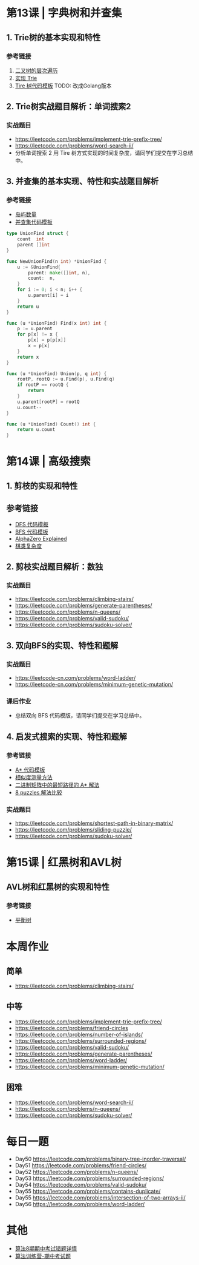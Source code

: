 # 第13课 | 字典树和并查集

## 1. Trie树的基本实现和特性

### 参考链接
1. [二叉树的层次遍历](https://leetcode.com/problems/binary-tree-level-order-traversal/)
2. [实现 Trie](https://leetcode.com/problems/implement-trie-prefix-tree/)
3. [Tire 树代码模板](https://shimo.im/docs/Pk6vPY3HJ9hKkh33) TODO: 改成Golang版本

## 2. Trie树实战题目解析：单词搜索2

### 实战题目
- https://leetcode.com/problems/implement-trie-prefix-tree/
- https://leetcode.com/problems/word-search-ii/
- 分析单词搜索 2 用 Tire 树方式实现的时间复杂度，请同学们提交在学习总结中。

## 3. 并查集的基本实现、特性和实战题目解析

### 参考链接
- [岛屿数量](https://leetcode.com/problems/number-of-islands/)
- [并查集代码模板](https://shimo.im/docs/ydPCH33xDhK9YwWR)

```go
type UnionFind struct {
	count  int
	parent []int
}

func NewUnionFind(n int) *UnionFind {
	u := &UnionFind{
		parent: make([]int, n),
		count:  n,
	}
	for i := 0; i < n; i++ {
		u.parent[i] = i
	}
	return u
}

func (u *UnionFind) Find(x int) int {
	p := u.parent
	for p[x] != x {
		p[x] = p[p[x]]
		x = p[x]
	}
	return x
}

func (u *UnionFind) Union(p, q int) {
	rootP, rootQ := u.Find(p), u.Find(q)
	if rootP == rootQ {
		return
	}
	u.parent[rootP] = rootQ
	u.count--
}

func (u *UnionFind) Count() int {
	return u.count
}
```

# 第14课 | 高级搜索

## 1. 剪枝的实现和特性

## 参考链接
- [DFS 代码模板](https://shimo.im/docs/ddgwCccJQKxkrcTq)
- [BFS 代码模板](https://shimo.im/docs/P8TqKHGKt3ytkYYd)
- [AlphaZero Explained](https://nikcheerla.github.io/deeplearningschool/2018/01/01/AlphaZero-Explained/)
- [棋类复杂度](https://en.wikipedia.org/wiki/Game_complexity)

## 2. 剪枝实战题目解析：数独

### 实战题目
- https://leetcode.com/problems/climbing-stairs/
- https://leetcode.com/problems/generate-parentheses/
- https://leetcode.com/problems/n-queens/
- https://leetcode.com/problems/valid-sudoku/
- https://leetcode.com/problems/sudoku-solver/

## 3. 双向BFS的实现、特性和题解

### 实战题目
- https://leetcode-cn.com/problems/word-ladder/
- https://leetcode-cn.com/problems/minimum-genetic-mutation/

### 课后作业
- 总结双向 BFS 代码模版，请同学们提交在学习总结中。

## 4. 启发式搜索的实现、特性和题解

### 参考链接
- [A* 代码模板](https://shimo.im/docs/CXvjHyWhpQcxXjcw)
- [相似度测量方法](https://dataaspirant.com/2015/04/11/five-most-popular-similarity-measures-implementation-in-python/)
- [二进制矩阵中的最短路径的 A* 解法](https://leetcode.com/problems/shortest-path-in-binary-matrix/discuss/313347/A*-search-in-Python)
- [8 puzzles 解法比较](https://zxi.mytechroad.com/blog/searching/8-puzzles-bidirectional-astar-vs-bidirectional-bfs/)

### 实战题目
- https://leetcode.com/problems/shortest-path-in-binary-matrix/
- https://leetcode.com/problems/sliding-puzzle/
- https://leetcode.com/problems/sudoku-solver/

# 第15课 | 红黑树和AVL树

## AVL树和红黑树的实现和特性

### 参考链接
- [平衡树](https://en.wikipedia.org/wiki/Self-balancing_binary_search_tree)

# 本周作业

## 简单
- https://leetcode.com/problems/climbing-stairs/

## 中等
- https://leetcode.com/problems/implement-trie-prefix-tree/
- https://leetcode.com/problems/friend-circles
- https://leetcode.com/problems/number-of-islands/
- https://leetcode.com/problems/surrounded-regions/
- https://leetcode.com/problems/valid-sudoku/
- https://leetcode.com/problems/generate-parentheses/
- https://leetcode.com/problems/word-ladder/
- https://leetcode.com/problems/minimum-genetic-mutation/

## 困难
- https://leetcode.com/problems/word-search-ii/
- https://leetcode.com/problems/n-queens/
- https://leetcode.com/problems/sudoku-solver/

# 每日一题
- Day50 https://leetcode.com/problems/binary-tree-inorder-traversal/
- Day51 https://leetcode.com/problems/friend-circles/
- Day52 https://leetcode.com/problems/n-queens/
- Day53 https://leetcode.com/problems/surrounded-regions/
- Day54 https://leetcode.com/problems/valid-sudoku/
- Day55 https://leetcode.com/problems/contains-duplicate/
- Day55 https://leetcode.com/problems/intersection-of-two-arrays-ii/
- Day56 https://leetcode.com/problems/word-ladder/

# 其他
- [算法8期期中考试错题详情](https://shimo.im/sheets/3htvPPpgpdRYDYwg/BTaQL/)
- [算法训练营-期中考试题](https://shimo.im/docs/69uDNhxTzjADzqwQ/)  